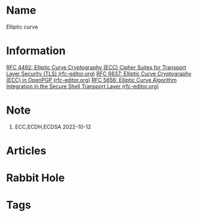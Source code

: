 # Name
Elliptic curve

# Information
[RFC 4492: Elliptic Curve Cryptography (ECC) Cipher Suites for Transport Layer Security (TLS) (rfc-editor.org)](https://www.rfc-editor.org/rfc/rfc4492)
[RFC 6637: Elliptic Curve Cryptography (ECC) in OpenPGP (rfc-editor.org)](https://www.rfc-editor.org/rfc/rfc6637)
[RFC 5656: Elliptic Curve Algorithm Integration in the Secure Shell Transport Layer (rfc-editor.org)](https://www.rfc-editor.org/rfc/rfc5656)

# Note 
1. ECC,ECDH,ECDSA 
2022-10-12

# Articles



# Rabbit Hole


# Tags


